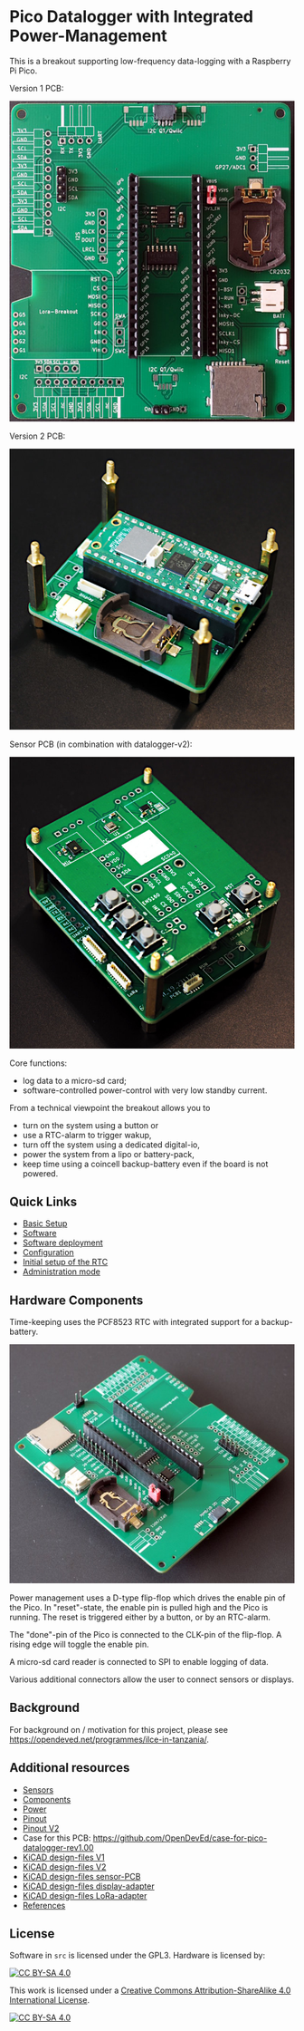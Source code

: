 Pico Datalogger with Integrated Power-Management
================================================

This is a breakout supporting low-frequency data-logging with a Raspberry Pi Pico.

Version 1 PCB:

![](docs/pcb-datalogger-v1-1.jpg)

Version 2 PCB:

![](docs/pcb-datalogger-v2.jpg)


Sensor PCB (in combination with datalogger-v2):

![](docs/pcb-sensor.jpg)


Core functions:
  * log data to a micro-sd card;
  * software-controlled power-control with very low standby current.

From a technical viewpoint the breakout allows you to
  * turn on the system using a button or
  * use a RTC-alarm to trigger wakup,
  * turn off the system using a dedicated digital-io,
  * power the system from a lipo or battery-pack,
  * keep time using a coincell backup-battery even if the board is not powered.


Quick Links
-----------

  * [Basic Setup](docs/setup.md)
  * [Software](docs/software.md)
  * [Software deployment](docs/deployment.md)
  * [Configuration](./configuration.md)
  * [Initial setup of the RTC](./rtc_setup.md)
  * [Administration mode](./admin_mode.md)


Hardware Components
-------------------

Time-keeping uses the PCF8523 RTC with integrated support for a backup-battery.

![](docs/pcb-datalogger-v1-2.jpg)

Power management uses a D-type flip-flop which drives the enable pin of the Pico.
In "reset"-state, the enable pin is pulled high and the Pico is running. The
reset is triggered either by a button, or by an RTC-alarm.

The "done"-pin of the Pico is connected to the CLK-pin of the flip-flop. A rising edge
will toggle the enable pin.

A micro-sd card reader is connected to SPI to enable logging of data.

Various additional connectors allow the user to connect sensors or displays.


Background
----------

For background on / motivation for this project, please see
<https://opendeved.net/programmes/ilce-in-tanzania/>.


Additional resources
--------------------

  * [Sensors](docs/sensors.md)
  * [Components](docs/components.md)
  * [Power](docs/power.md)
  * [Pinout](docs/pins.md)
  * [Pinout V2](docs/pins.md)
  * Case for this PCB: https://github.com/OpenDevEd/case-for-pico-datalogger-rev1.00
  * [KiCAD design-files V1](./pico-datalogger.kicad/Readme.md)
  * [KiCAD design-files V2](./pico-datalogger-v2.kicad/Readme.md)
  * [KiCAD design-files sensor-PCB](./pico-sensor-pcb.kicad/Readme.md)
  * [KiCAD design-files display-adapter](./display-adapter.kicad/Readme.md)
  * [KiCAD design-files LoRa-adapter](./lora-adapter.kicad/Readme.md)
  * [References](docs/references.md)


License
-------

Software in `src` is licensed under the GPL3. Hardware is licensed by:

[![CC BY-SA 4.0][cc-by-sa-shield]][cc-by-sa]

This work is licensed under a
[Creative Commons Attribution-ShareAlike 4.0 International
License][cc-by-sa].

[![CC BY-SA 4.0][cc-by-sa-image]][cc-by-sa]

[cc-by-sa]: http://creativecommons.org/licenses/by-sa/4.0/
[cc-by-sa-image]: https://licensebuttons.net/l/by-sa/4.0/88x31.png
[cc-by-sa-shield]:
https://img.shields.io/badge/License-CC%20BY--SA%204.0-lightgrey.svg
